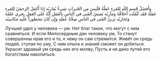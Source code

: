 وَأَفضَلُ قَسمِ اللَهِ لِلمَرءِ عَقلُهُ
فَلَيسَ مِن الخَيراتِ شِيءٌ يُقارِبُه
إِذا أَكمَلَ الرَحمَنُ لِلمَرءِ عَقلَهُ
فَقَد كُمُلَت أَخلاقُهُ وَمآرِبُه
يَعيشُ الفَتى في الناسِ بِالعَقلِ إِنَّهُ
عَلى العَقلِ يِجري عَلمُهُ وَتَجارِبُه
 يَزينُ الفَتى في الناسِ صِحَّةُ عَقلِهِ
 وَإِن كانَ مَحظوراً عَلَيهِ مَكاسِبُه

Лучший удел у человека — ум.
Нет благ таких, что могут с ним сравниться.
И если Милосердным дан человеку ум,
То станут совершенны нрав его и то, к чему он сам стремится.
Живёт он средь людей, ступая по уму,
С ним опыта и знаний сможет он добиться.
Украсит здравый ум средь них его молву,
Пусть и не дано путей его богатствам накопиться.